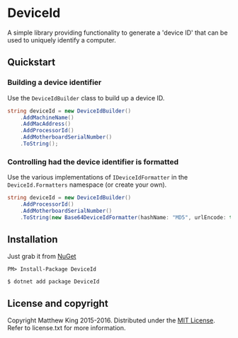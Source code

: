 DeviceId
========

A simple library providing functionality to generate a 'device ID' that can be used to uniquely identify a computer.

Quickstart
----------

### Building a device identifier

Use the `DeviceIdBuilder` class to build up a device ID.

```csharp
string deviceId = new DeviceIdBuilder()
    .AddMachineName()
    .AddMacAddress()
    .AddProcessorId()
    .AddMotherboardSerialNumber()
    .ToString();
```

### Controlling had the device identifier is formatted

Use the various implementations of `IDeviceIdFormatter` in the `DeviceId.Formatters` namespace (or create your own).

```csharp
string deviceId = new DeviceIdBuilder()
    .AddProcessorId()
    .AddMotherboardSerialNumber()
    .ToString(new Base64DeviceIdFormatter(hashName: "MD5", urlEncode: true));
```

Installation
------------

Just grab it from [NuGet](https://www.nuget.org/packages/DeviceId/)

```
PM> Install-Package DeviceId
```

```
$ dotnet add package DeviceId
```

License and copyright
---------------------

Copyright Matthew King 2015-2016.
Distributed under the [MIT License](http://opensource.org/licenses/MIT). Refer to license.txt for more information.
